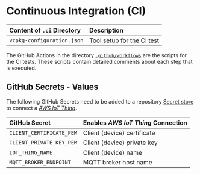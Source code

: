 # Continuous Integration (CI)

Content of `.ci` Directory   | Description
:----------------------------|:-----------------
`vcpkg-configuration.json`   | Tool setup for the CI test

The GitHub Actions in the directory [`.github/workflows`](https://github.com/Arm-Examples/AWS_MQTT_Demo/tree/main/.github/workflows) are the scripts for the CI tests. These scripts contain detailed comments about each step that is executed.

## GitHub Secrets - Values

The following GitHub Secrets need to be added to a repository [Secret store](../../settings/secrets/actions) to connect a [*AWS IoT Thing*](https://docs.aws.amazon.com/iot/latest/developerguide/iot-moisture-create-thing.html).

GitHub Secret                  | Enables *AWS IoT Thing* Connection
:------------------------------|:---------------------------------------
`CLIENT_CERTIFICATE_PEM`       | Client (device) certificate
`CLIENT_PRIVATE_KEY_PEM`       | Client (device) private key
`IOT_THING_NAME`               | Client  (device) name
`MQTT_BROKER_ENDPOINT`         | MQTT broker host name
